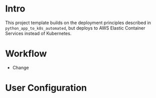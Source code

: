 # Intro

This project template builds on the deployment principles described in `python_app_to_k8s_automated`, but deploys to AWS Elastic Container Services instead of Kubernetes.

# Workflow

* Change


# User Configuration



